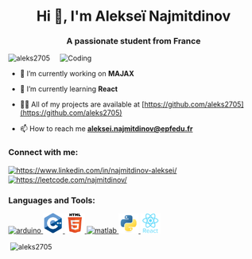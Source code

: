 <h1 align="center">Hi 👋, I'm Alekseï Najmitdinov</h1>
<h3 align="center">A passionate student from France</h3>
<img align="right" alt="Coding" width="400" src="https://camo.githubusercontent.com/8a9c7f854df987a0b488caf7b4ca6fb56e368e1a0b85602574da94c19d1c2d2e/68747470733a2f2f70687973696373677572756b756c2e66696c65732e776f726470726573732e636f6d2f323031392f30322f6368617261637465722d312e676966">


<p align="left"> <img src="https://komarev.com/ghpvc/?username=aleks2705&label=Profile%20views&color=0e75b6&style=flat" alt="aleks2705" /> </p>

- 🔭 I’m currently working on **MAJAX**

- 🌱 I’m currently learning **React**

- 👨‍💻 All of my projects are available at [https://github.com/aleks2705](https://github.com/aleks2705)

- 📫 How to reach me **aleksei.najmitdinov@epfedu.fr**

<h3 align="left">Connect with me:</h3>
<p align="left">
<a href="https://linkedin.com/in/https://www.linkedin.com/in/najmitdinov-aleksei/" target="blank"><img align="center" src="https://cdn.icon-icons.com/icons2/1826/PNG/512/4202085linkedinlogosocialsocialmedia-115603_115698.png" alt="https://www.linkedin.com/in/najmitdinov-aleksei/" height="30" width="40" /></a>
<a href="https://www.leetcode.com/https://leetcode.com/najmitdinov/" target="blank"><img align="center" src="https://raw.githubusercontent.com/rahuldkjain/github-profile-readme-generator/master/src/images/icons/Social/leet-code.svg" alt="https://leetcode.com/najmitdinov/" height="30" width="40" /></a>
</p>

<h3 align="left">Languages and Tools:</h3>
<p align="left"> <a href="https://www.arduino.cc/" target="_blank" rel="noreferrer"> <img src="https://cdn.worldvectorlogo.com/logos/arduino-1.svg" alt="arduino" width="40" height="40"/> </a> <a href="https://www.w3schools.com/cpp/" target="_blank" rel="noreferrer"> <img src="https://raw.githubusercontent.com/devicons/devicon/master/icons/cplusplus/cplusplus-original.svg" alt="cplusplus" width="40" height="40"/> </a> <a href="https://www.w3.org/html/" target="_blank" rel="noreferrer"> <img src="https://raw.githubusercontent.com/devicons/devicon/master/icons/html5/html5-original-wordmark.svg" alt="html5" width="40" height="40"/> </a> <a href="https://www.mathworks.com/" target="_blank" rel="noreferrer"> <img src="https://upload.wikimedia.org/wikipedia/commons/2/21/Matlab_Logo.png" alt="matlab" width="40" height="40"/> </a> <a href="https://www.python.org" target="_blank" rel="noreferrer"> <img src="https://raw.githubusercontent.com/devicons/devicon/master/icons/python/python-original.svg" alt="python" width="40" height="40"/> </a> <a href="https://reactjs.org/" target="_blank" rel="noreferrer"> <img src="https://raw.githubusercontent.com/devicons/devicon/master/icons/react/react-original-wordmark.svg" alt="react" width="40" height="40"/> </a> </p>

<p>&nbsp;<img align="center" src="https://github-readme-stats.vercel.app/api?username=aleks2705&show_icons=true&locale=en" alt="aleks2705" /></p>

